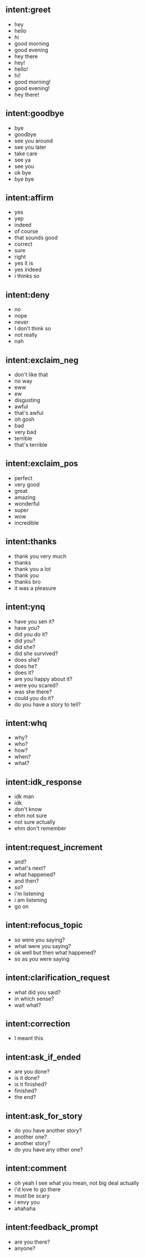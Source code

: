 ## intent:greet
- hey
- hello
- hi
- good morning
- good evening
- hey there
- hey!
- hello!
- hi!
- good morning!
- good evening!
- hey there!

## intent:goodbye
- bye
- goodbye
- see you around
- see you later
- take care
- see ya
- see you
- ok bye
- bye bye

## intent:affirm
- yes
- yep
- indeed
- of course
- that sounds good
- correct
- sure
- right
- yes it is
- yes indeed
- i thinks so

## intent:deny
- no
- nope
- never
- I don't think so
- not really
- nah

## intent:exclaim_neg
- don't like that
- no way
- eww
- ew
- disgusting
- awful
- that's awful
- oh gosh
- bad
- very bad
- terrible
- that's terrible

## intent:exclaim_pos
- perfect
- very good
- great
- amazing
- wonderful
- super
- wow
- incredible

## intent:thanks
- thank you very much
- thanks
- thank you a lot
- thank you
- thanks bro
- it was a pleasure

## intent:ynq
- have you sen it?
- have you?
- did you do it?
- did you?
- did she?
- did she survived?
- does she?
- does he?
- does it?
- are you happy about it?
- were you scared?
- was she there?
- could you do it?
- do you have a story to tell?

## intent:whq
- why?
- who?
- how?
- when?
- what?

## intent:idk_response
- idk man
- idk
- don't know
- ehm not sure
- not sure actually
- ehm don't remember

## intent:request_increment
- and?
- what's next?
- what happened?
- and then?
- so?
- i'm listening
- i am listening
- go on

## intent:refocus_topic
- so were you saying?
- what were you saying?
- ok well but then what happened?
- so as you were saying

## intent:clarification_request
- what did you said?
- in which sense?
- wait what?

## intent:correction
- I meant this

## intent:ask_if_ended
- are you done?
- is it done?
- is it finished?
- finished?
- the end?

## intent:ask_for_story
- do you have another story?
- another one?
- another story?
- do you have any other one?

## intent:comment
- oh yeah I see what you mean, not big deal actually
- i'd love to go there
- must be scary
- i envy you
- ahahaha

## intent:feedback_prompt
- are you there?
- anyone?



